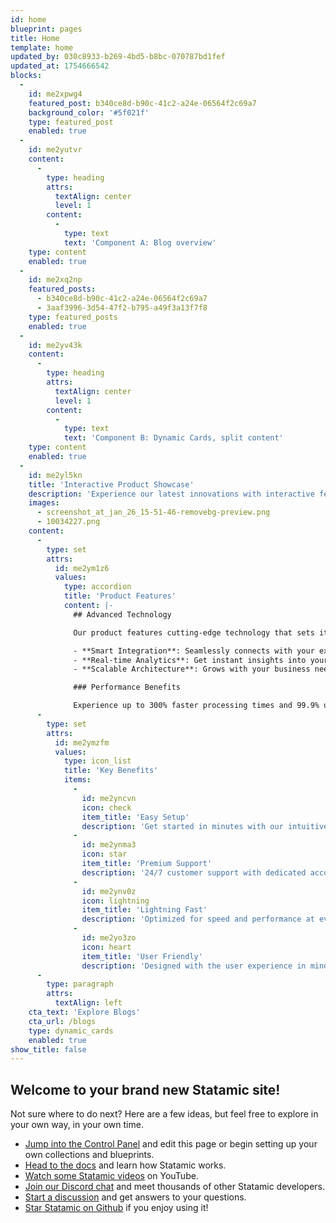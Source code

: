 ```yaml
---
id: home
blueprint: pages
title: Home
template: home
updated_by: 030c8933-b269-4bd5-b8bc-070787bd1fef
updated_at: 1754666542
blocks:
  -
    id: me2xpwg4
    featured_post: b340ce8d-b90c-41c2-a24e-06564f2c69a7
    background_color: '#5f021f'
    type: featured_post
    enabled: true
  -
    id: me2yutvr
    content:
      -
        type: heading
        attrs:
          textAlign: center
          level: 1
        content:
          -
            type: text
            text: 'Component A: Blog overview'
    type: content
    enabled: true
  -
    id: me2xq2np
    featured_posts:
      - b340ce8d-b90c-41c2-a24e-06564f2c69a7
      - 3aaf3996-3d54-47f2-b795-a49f3a13f7f8
    type: featured_posts
    enabled: true
  -
    id: me2yv43k
    content:
      -
        type: heading
        attrs:
          textAlign: center
          level: 1
        content:
          -
            type: text
            text: 'Component B: Dynamic Cards, split content'
    type: content
    enabled: true
  -
    id: me2yl5kn
    title: 'Interactive Product Showcase'
    description: 'Experience our latest innovations with interactive features and stunning visuals'
    images:
      - screenshot_at_jan_26_15-51-46-removebg-preview.png
      - 10034227.png
    content:
      -
        type: set
        attrs:
          id: me2ym1z6
          values:
            type: accordion
            title: 'Product Features'
            content: |-
              ## Advanced Technology

              Our product features cutting-edge technology that sets it apart from the competition.

              - **Smart Integration**: Seamlessly connects with your existing systems
              - **Real-time Analytics**: Get instant insights into your data
              - **Scalable Architecture**: Grows with your business needs

              ### Performance Benefits

              Experience up to 300% faster processing times and 99.9% uptime reliability.
      -
        type: set
        attrs:
          id: me2ymzfm
          values:
            type: icon_list
            title: 'Key Benefits'
            items:
              -
                id: me2yncvn
                icon: check
                item_title: 'Easy Setup'
                description: 'Get started in minutes with our intuitive setup process'
              -
                id: me2ynma3
                icon: star
                item_title: 'Premium Support'
                description: '24/7 customer support with dedicated account managers'
              -
                id: me2ynv0z
                icon: lightning
                item_title: 'Lightning Fast'
                description: 'Optimized for speed and performance at every level'
              -
                id: me2yo3zo
                icon: heart
                item_title: 'User Friendly'
                description: 'Designed with the user experience in mind'
      -
        type: paragraph
        attrs:
          textAlign: left
    cta_text: 'Explore Blogs'
    cta_url: /blogs
    type: dynamic_cards
    enabled: true
show_title: false
---
```

## Welcome to your brand new Statamic site!

Not sure where to do next? Here are a few ideas, but feel free to explore in your own way, in your own time.

- [Jump into the Control Panel](/cp) and edit this page or begin setting up your own collections and blueprints.
- [Head to the docs](https://statamic.dev) and learn how Statamic works.
- [Watch some Statamic videos](https://youtube.com/statamic) on YouTube.
- [Join our Discord chat](https://statamic.com/discord) and meet thousands of other Statamic developers.
- [Start a discussion](https://github.com/statamic/cms/discussions) and get answers to your questions.
- [Star Statamic on Github](https://github.com/statamic/cms) if you enjoy using it!
